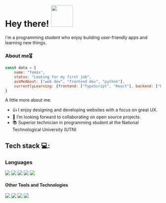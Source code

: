 ### <h1><b>Hey there! </b><img src="hi.gif" width="70"></h1>
i'm a programming student who enjoy building user-friendly apps and learning new things.
### About me🎖️ 

```javascript
const data = {
    name: "Tomás",
    status: "Looking for my first job",
    askMeAbout: ["web dev", "frontend dev", "python"],
    currentlyLearning: {frontend: ["TypeScript", "React"], backend: ["Python", "Java"]}
}
```

<p>A little more about me:</p>

- 👍 I enjoy designing and developing websites with a focus on great UX.
- 🤝 I’m looking forward to collaborating on open source projects.
- 📚 Superior technician in programming student at the National Technological University (UTN)
## Tech stack 💻:

### Languages 
<span> 
  <img src="https://img.shields.io/badge/HTML5-E34F26?style=for-the-badge&logo=html5&logoColor=white">
  <img src="https://img.shields.io/badge/CSS3-1572B6?style=for-the-badge&logo=css3&logoColor=white">
  <img src="https://img.shields.io/badge/SASS-hotpink.svg?style=for-the-badge&logo=SASS&logoColor=white">
  <img src="https://img.shields.io/badge/JavaScript-F7DF1E?style=for-the-badge&logo=javascript&logoColor=black">
  <img src="https://img.shields.io/badge/python-3670A0?style=for-the-badge&logo=python&logoColor=ffdd54">

  

</span>

<h4> Other Tools and Technologies </h4>
<span>
  <img src="https://img.shields.io/badge/Git-F05032?style=for-the-badge&logo=git&logoColor=white">
  <img src="https://img.shields.io/badge/Notion-%23000000.svg?style=for-the-badge&logo=notion&logoColor=white">
  <img src="https://img.shields.io/badge/Linux%20Mint-87CF3E?style=for-the-badge&logo=Linux%20Mint&logoColor=white">
  <img src="https://img.shields.io/badge/markdown-%23000000.svg?style=for-the-badge&logo=markdown&logoColor=white">
</span>
